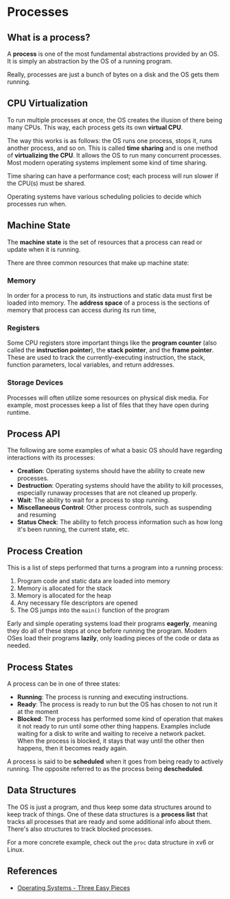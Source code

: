 # Processes

## What is a process?

A **process** is one of the most fundamental abstractions provided by an OS. It is simply an abstraction by the OS of a running program.

Really, processes are just a bunch of bytes on a disk and the OS gets them running.

## CPU Virtualization

To run multiple processes at once, the OS creates the illusion of there being many CPUs. This way, each process gets its own **virtual CPU**.

The way this works is as follows: the OS runs one process, stops it, runs another process, and so on. This is called **time sharing** and is one method of **virtualizing the CPU**. It allows the OS to run many concurrent processes. Most modern operating systems implement some kind of time sharing.

Time sharing can have a performance cost; each process will run slower if the CPU(s) must be shared.

Operating systems have various scheduling policies to decide which processes run when.

## Machine State

The **machine state** is the set of resources that a process can read or update when it is running.

There are three common resources that make up machine state:

### Memory

In order for a process to run, its instructions and static data must first be loaded into memory. The **address space** of a process is the sections of memory that process can access during its run time,

### Registers

Some CPU registers store important things like the **program counter** (also called the **instruction pointer**), the **stack pointer**, and the **frame pointer**. These are used to track the currently-executing instruction, the stack, function parameters, local variables, and return addresses.

### Storage Devices

Processes will often utilize some resources on physical disk media. For example, most processes keep a list of files that they have open during runtime.

## Process API

The following are some examples of what a basic OS should have regarding interactions with its processes:

- **Creation**: Operating systems should have the ability to create new processes.
- **Destruction**: Operating systems should have the ability to kill processes, especially runaway processes that are not cleaned up properly.
- **Wait**: The ability to wait for a process to stop running.
- **Miscellaneous Control**: Other process controls, such as suspending and resuming
- **Status Check**: The ability to fetch process information such as how long it's been running, the current state, etc.

## Process Creation

This is a list of steps performed that turns a program into a running process:

1. Program code and static data are loaded into memory
2. Memory is allocated for the stack
3. Memory is allocated for the heap
4. Any necessary file descriptors are opened
5. The OS jumps into the `main()` function of the program

Early and simple operating systems load their programs **eagerly**, meaning they do all of these steps at once before running the program. Modern OSes load their programs **lazily**, only loading pieces of the code or data as needed.

## Process States

A process can be in one of three states:

- **Running**: The process is running and executing instructions.
- **Ready**: The process is ready to run but the OS has chosen to not run it at the moment
- **Blocked**: The process has performed some kind of operation that makes it not ready to run until some other thing happens. Examples include waiting for a disk to write and waiting to receive a network packet. When the process is blocked, it stays that way until the other then happens, then it becomes ready again.

A process is said to be **scheduled** when it goes from being ready to actively running. The opposite referred to as the process being **descheduled**.

## Data Structures

The OS is just a program, and thus keep some data structures around to keep track of things. One of these data structures is a **process list** that tracks all processes that are ready and some additional info about them. There's also structures to track blocked processes.

For a more concrete example, check out the `proc` data structure in xv6 or Linux.

## References

- [Operating Systems - Three Easy Pieces](https://pages.cs.wisc.edu/~remzi/OSTEP/)
